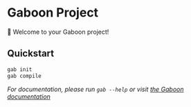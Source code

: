 # Gaboon Project

🐍 Welcome to your Gaboon project!

## Quickstart

```bash
gab init
gab compile
```

_For documentation, please run `gab --help` or visit [the Gaboon documentation](https://github.com/vyperlang/gaboon)_
